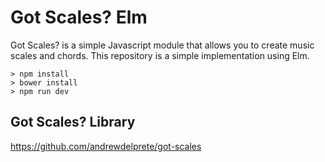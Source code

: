 # Got Scales? Elm
Got Scales? is a simple Javascript module that allows you to create music scales and chords. This repository is a simple implementation using Elm.

```
> npm install
> bower install
> npm run dev
```
## Got Scales? Library
https://github.com/andrewdelprete/got-scales
